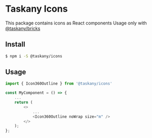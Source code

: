# Taskany Icons

This package contains icons as React components
Usage only with [@taskany/bricks](https://github.com/taskany-inc/bricks)

## Install

```sh
$ npm i -S @taskany/icons
```

## Usage

```ts
import { Icon360Outline } from '@taskany/icons'

const MyComponent = () => {
    ...
    return (
        <>
            ...
            <Icon360Outline noWrap size="m" />
        </>
    );
};
```

